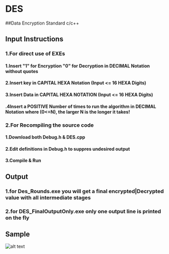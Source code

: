 # DES
##Data Encryption Standard c/c++ 

## Input Instructions
### 1.For direct use of EXEs
#### 1.Insert "1" for Encryption "0" for Decryption in DECIMAL Notation without quotes
#### 2.Insert key in CAPITAL HEXA Notation (Input <= 16 HEXA Digits)
#### 3.Insert Data in CAPITAL HEXA NOTATION (Input <= 16 HEXA Digits)
#### .4Insert a POSITIVE Number of times to run the algorithm in DECIMAL Notation where (0<=N), the larger N is the longer it takes!
### 2.For Recompiling the source code
#### 1.Download both Debug.h & DES.cpp
#### 2.Edit definitions in Debug.h to suppres undesired output
#### 3.Compile & Run

## Output
### 1.for Des_Rounds.exe you will get a final encrypted|Decrypted value with all intermediate stages
### 2.for DES_FinalOutputOnly.exe only one output line is printed on the fly

## Sample

![alt text](https://i.ibb.co/TgYtCdz/Capturec-OPY.png)




